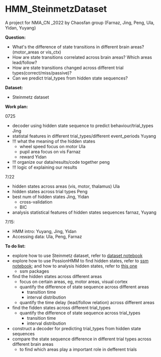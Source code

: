 # HMM_SteinmetzDataset
A project for NMA_CN _2022 by Chaosfan group (Farnaz, Jing, Peng, Ula, Yidan, Yuyang)

**Question:**
- What's the difference of state transitions in different brain areas? (motor_areas or vis_ctx)
- How are state transitions correlated across brain areas? Which areas lead/follow?
- How are state transitions changed across different trial types(correct/miss/passive)? 
- Can we predict trial_types from hidden state sequences?

**Dataset:**
- Steinmetz dataset

**Work plan:**

0725
- decoder using hidden state sequence to predict behaviour/trial_types  Jing
- statistal features in different trial_types/different event_periods   Yuyang
- !!! what the meaning of the hidden states
    - wheel speed focus on motor    Ula
    - pupil area focus on vis        Farnaz
    - reward   Yidan
- !!! organize our data/results/code together  peng
- !!! logic of explaining our results

7/22
- hidden states across areas (vis, motor, thalamus) Ula
- hidden states across trial types  Peng
- best num of hidden states  Jing, Yidan
    - cross-validation
    - BIC
- analysis statistical features of hidden states sequences farnaz, Yuyang

7/15:
- HMM intro: Yuyang, Jing, Yidan
- Accessing data: Ula, Peng, Farnaz

**To do list:**
- explore how to use Steinmetz dataset, refer to [dataset notebook](https://colab.research.google.com/github/NeuromatchAcademy/course-content/blob/main/projects/neurons/load_steinmetz_decisions.ipynb)
- explore how to use PossionHMM to find hidden states, refer to [ssm notebook](https://github.com/lindermanlab/ssm/blob/master/notebooks/Poisson%20HMM%20Demo.ipynb); and how to analysis hidden states, refer to [this one](https://github.com/mazzulab/ANDA_HMM_Course/blob/main/HMM-Introduction_ANDA_Solutions.ipynb)
    - ssm packages
- find the hidden states across different areas
    - focus on certain areas, eg, motor areas, visual cortex
    - quantify the difference of state sequence across different areas
        - transition time
        - interval distribution
    - quantify the time delay (lead/follow relation) across different areas
- find the fidden states across different trial_types
    - quantify the difference of state sequence across trial_types
        - transition time
        - interval distribution
- construct a decoder for predicting trial_types from hidden state sequences
- compare the state sequence difference in different trial types across different brain areas
    - to find which areas play a important role in defferent trials